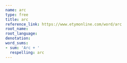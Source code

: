 ```yaml
---
name: arc
type: free
title: arc
reference_link: https://www.etymonline.com/word/arc
root_name: 
root_language: 
denotation: 
word_sums:
- sum: 'Arc + '
  respelling: arc
---
```

